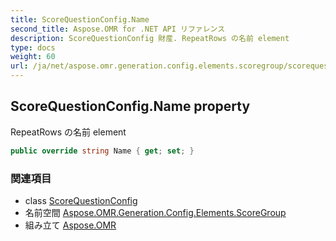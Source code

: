 ```yaml
---
title: ScoreQuestionConfig.Name
second_title: Aspose.OMR for .NET API リファレンス
description: ScoreQuestionConfig 財産. RepeatRows の名前 element
type: docs
weight: 60
url: /ja/net/aspose.omr.generation.config.elements.scoregroup/scorequestionconfig/name/
---
```

## ScoreQuestionConfig.Name property

RepeatRows の名前 element

```csharp
public override string Name { get; set; }
```

### 関連項目

* class [ScoreQuestionConfig](../)
* 名前空間 [Aspose.OMR.Generation.Config.Elements.ScoreGroup](../../scorequestionconfig/)
* 組み立て [Aspose.OMR](../../../)


